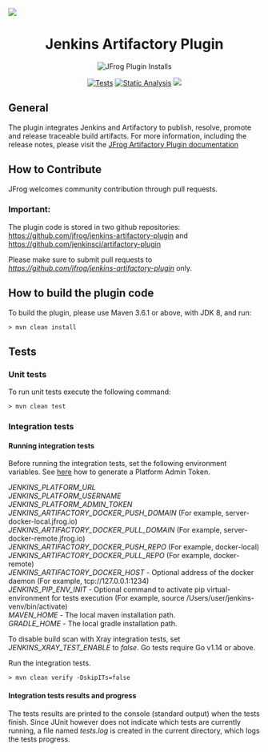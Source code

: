 [![](readme_image.png)](#readme)

<div align="center">

# Jenkins Artifactory Plugin

![JFrog Plugin Installs](https://img.shields.io/jenkins/plugin/i/artifactory?label=Plugin%20installs%20plugin&logo=Jenkins&logoColor=white&color=blue&style=for-the-badge)

[![Tests](https://github.com/jfrog/jenkins-artifactory-plugin/actions/workflows/tests.yml/badge.svg?branch=master)](https://github.com/jfrog/jenkins-artifactory-plugin/actions/workflows/tests.yml) [![Static Analysis](https://github.com/jfrog/jenkins-artifactory-plugin/actions/workflows/analysis.yml/badge.svg?branch=master)](https://github.com/jfrog/jenkins-artifactory-plugin/actions/workflows/analysis.yml)
[![](https://img.shields.io/badge/Docs-%F0%9F%93%96-blue)](https://www.jfrog.com/confluence/display/JFROG/Jenkins+Artifactory+Plug-in)

</div>

## General

The plugin integrates Jenkins and Artifactory to publish, resolve, promote and release traceable build artifacts. For
more information, including the release notes, please visit
the [JFrog Artifactory Plugin documentation](https://www.jfrog.com/confluence/display/RTF/Jenkins+Artifactory+Plug-in)

## How to Contribute

JFrog welcomes community contribution through pull requests.

### Important:

The plugin code is stored in two github repositories:
https://github.com/jfrog/jenkins-artifactory-plugin and
https://github.com/jenkinsci/artifactory-plugin

Please make sure to submit pull requests to *https://github.com/jfrog/jenkins-artifactory-plugin* only.

## How to build the plugin code
To build the plugin, please use Maven 3.6.1 or above, with JDK 8, and run:
```console
> mvn clean install
```

## Tests
### Unit tests
To run unit tests execute the following command:
```
> mvn clean test
```

### Integration tests
#### Running integration tests
Before running the integration tests, set the following environment variables.
See [here](https://www.jfrog.com/confluence/display/JFROG/Access+Tokens#AccessTokens-GeneratingAdminTokens) how to generate a Platform Admin Token.

*JENKINS_PLATFORM_URL*<br>
*JENKINS_PLATFORM_USERNAME*<br>
*JENKINS_PLATFORM_ADMIN_TOKEN*<br>
*JENKINS_ARTIFACTORY_DOCKER_PUSH_DOMAIN* (For example, server-docker-local.jfrog.io)<br>
*JENKINS_ARTIFACTORY_DOCKER_PULL_DOMAIN* (For example, server-docker-remote.jfrog.io)<br>
*JENKINS_ARTIFACTORY_DOCKER_PUSH_REPO* (For example, docker-local)<br>
*JENKINS_ARTIFACTORY_DOCKER_PULL_REPO* (For example, docker-remote)<br>
*JENKINS_ARTIFACTORY_DOCKER_HOST* - Optional address of the docker daemon (For example, tcp://127.0.0.1:1234)<br>
*JENKINS_PIP_ENV_INIT* - Optional command to activate pip virtual-environment for tests execution (For example, source /Users/user/jenkins-venv/bin/activate)<br>
*MAVEN_HOME* - The local maven installation path.<br>
*GRADLE_HOME* - The local gradle installation path.<br>

To disable build scan with Xray integration tests, set *JENKINS_XRAY_TEST_ENABLE* to *false*.
Go tests require Go v1.14 or above.

Run the integration tests.
```
> mvn clean verify -DskipITs=false
```
#### Integration tests results and progress
The tests results are printed to the console (standard output) when the tests finish.
Since JUnit however does not indicate which tests are currently running, a file named *tests.log* is created in the current directory, which logs the tests progress.
